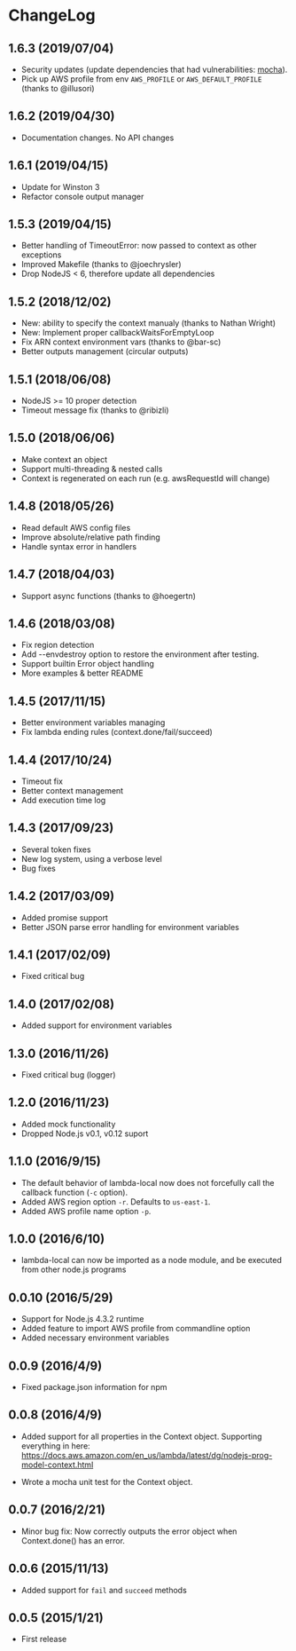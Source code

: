 # ChangeLog

## 1.6.3 (2019/07/04)
* Security updates (update dependencies that had vulnerabilities: [mocha](https://github.com/mochajs/mocha/blob/master/CHANGELOG.md#614--2019-04-18)).
* Pick up AWS profile from env `AWS_PROFILE` or `AWS_DEFAULT_PROFILE` (thanks to @illusori)

## 1.6.2 (2019/04/30)
* Documentation changes. No API changes

## 1.6.1 (2019/04/15)
* Update for Winston 3
* Refactor console output manager

## 1.5.3 (2019/04/15)
* Better handling of TimeoutError: now passed to context as other exceptions
* Improved Makefile (thanks to @joechrysler)
* Drop NodeJS < 6, therefore update all dependencies

## 1.5.2 (2018/12/02)
 * New: ability to specify the context manualy (thanks to Nathan Wright)
 * New: Implement proper callbackWaitsForEmptyLoop
 * Fix ARN context environment vars (thanks to @bar-sc)
 * Better outputs management (circular outputs)

## 1.5.1 (2018/06/08)
 * NodeJS >= 10 proper detection
 * Timeout message fix (thanks to @ribizli)

## 1.5.0 (2018/06/06)
 * Make context an object
 * Support multi-threading & nested calls
 * Context is regenerated on each run (e.g. awsRequestId will change)

## 1.4.8 (2018/05/26)
 * Read default AWS config files
 * Improve absolute/relative path finding
 * Handle syntax error in handlers

## 1.4.7 (2018/04/03)
 * Support async functions (thanks to @hoegertn)

## 1.4.6 (2018/03/08)
 * Fix region detection
 * Add --envdestroy option to restore the environment after testing.
 * Support builtin Error object handling
 * More examples & better README

## 1.4.5 (2017/11/15)
 * Better environment variables managing
 * Fix lambda ending rules (context.done/fail/succeed)

## 1.4.4 (2017/10/24)
 * Timeout fix
 * Better context management
 * Add execution time log

## 1.4.3 (2017/09/23)
 * Several token fixes
 * New log system, using a verbose level
 * Bug fixes

## 1.4.2 (2017/03/09)
 * Added promise support
 * Better JSON parse error handling for environment variables

## 1.4.1 (2017/02/09)
 * Fixed critical bug

## 1.4.0 (2017/02/08)
 * Added support for environment variables

## 1.3.0 (2016/11/26)
 * Fixed critical bug (logger)

## 1.2.0 (2016/11/23)
 * Added mock functionality
 * Dropped Node.js v0.1, v0.12 suport

## 1.1.0 (2016/9/15)
 * The default behavior of lambda-local now does not forcefully call the callback function (`-c` option).
 * Added AWS region option `-r`. Defaults to `us-east-1`.
 * Added AWS profile name option `-p`. 

## 1.0.0 (2016/6/10)
 * lambda-local can now be imported as a node module, and be executed from other node.js programs

## 0.0.10 (2016/5/29)
 * Support for Node.js 4.3.2 runtime
 * Added feature to import AWS profile from commandline option
 * Added necessary environment variables 

## 0.0.9 (2016/4/9)
 * Fixed package.json information for npm

## 0.0.8 (2016/4/9)
 * Added support for all properties in the Context object. 
   Supporting everything in here:
   https://docs.aws.amazon.com/en_us/lambda/latest/dg/nodejs-prog-model-context.html

 * Wrote a mocha unit test for the Context object.

## 0.0.7 (2016/2/21)
 * Minor bug fix: Now correctly outputs the error object when Context.done() has an error.

## 0.0.6 (2015/11/13)
 * Added support for `fail` and `succeed` methods

## 0.0.5 (2015/1/21)
 * First release


